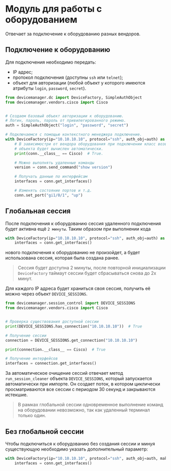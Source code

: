 
# Модуль для работы с оборудованием


Отвечает за подключение к оборудованию разных вендоров.


## Подключение к оборудованию

Для подключения необходимо передать:
- IP адрес;
- протокол подключения (доступны `ssh` или `telnet`);
- объект для авторизации (любой объект у которого имеются атрибуты `login`, `password`, `secret`).

```python
from devicemanager.dc import DeviceFactory, SimpleAuthObject
from devicemanager.vendors.cisco import Cisco


# Создаем базовый объект авторизации к оборудованию.
# Логин, пароль, пароль от привилегированного режима.
auth = SimpleAuthObject("login", "password", "secret")

# Подключаемся с помощью контекстного менеджера подключение.
with DeviceFactory(ip="10.10.10.10", protocol="ssh", auth_obj=auth) as conn:
	# В зависимостри от вендора оборудования при подключении класс возвращаемого
	# объекта будет вычислен автоматически.
	print(conn.__class__ == Cisco)  # True.

	# Можно выполнять удаленные команды
	version = conn.send_command("show version")

	# Получать данные по интерфейсам
	interfaces = conn.get_interfaces()

	# Изменять состояние портов и т.д.
	conn.set_port("gi1/0/1", "up")
```

## Глобальная сессия

После подключения к оборудованию сессия удаленного подключения будет активна ещё `2 минуты`. Таким образом при выполнении кода

```python
with DeviceFactory(ip="10.10.10.10", protocol="ssh", auth_obj=auth) as conn:
	interfaces = conn.get_interfaces()
```

нового подключения к оборудованию не произойдет, а будет использована сессия, которая была создана ранее.

> Сессия будет доступна 2 минуты, после повторной инициализации `DeviceFactory` таймаут сессии будет сбрасываться снова до 2х минут.

Для каждого IP адреса будет храниться своя сессия, получить её можно через объект  `DEVICE_SESSIONS`.

```python
from devicemanager.session_control import DEVICE_SESSIONS
from devicemanager.vendors.cisco import Cisco


# Проверка существования доступной сессии
print(DEVICE_SESSIONS.has_connection("10.10.10.10"))  # True

# Получение сессии
connection = DEVICE_SESSIONS.get_connection("10.10.10.10")

print(connection.__class__ == Cisco)  # True

# Получение интерфейсов
interfaces = connection.get_interfaces()
```

За автоматическое очищение сессий отвечает метод `run_session_cleaner` объекта `DEVICE_SESSIONS`, который запускается автоматически при импорте. Он создает поток, в котором циклически просматриваются все сессии с периодом 30 секунд и закрываются истекшие.

> В рамках глобальной сессии одновременное выполнение команд на оборудовании невозможно, так как удаленный терминал только один.

## Без глобальной сессии

Чтобы подключиться к оборудованию без создания сессии и минуя существующую необходимо указать дополнительный параметр:

```python
with DeviceFactory(ip="10.10.10.10", protocol="ssh", auth_obj=auth, make_session_global=False) as conn:
	interfaces = conn.get_interfaces()
```
